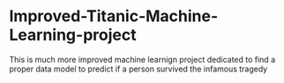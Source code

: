# Improved-Titanic-Machine-Learning-project

This is much more improved machine learnign project dedicated to find a proper data model to predict if a person survived the infamous tragedy
